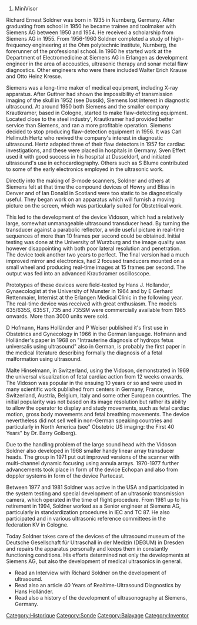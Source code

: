 1.  MiniVisor

Richard Ernest Soldner was born in 1935 in Nurnberg, Germany. After
graduating from school in 1950 he became trainee and toolmaker with
Siemens AG between 1950 and 1954. He received a scholarship from Siemens
AG in 1955. From 1956-1960 Soldner completed a study of high-frequency
engineering at the Ohm polytechnic institute, Nurnberg, the forerunner
of the professional school. In 1960 he started work at the Department of
Electromedicine at Siemens AG in Erlangen as development engineer in the
area of accoustics, ultrasonic therapy and sonar metal flaw diagnostics.
Other engineers who were there included Walter Erich Krause and Otto
Heinz Kresse.

Siemens was a long-time maker of medical equipment, including X-ray
apparatus. After Guttner had shown the impossibility of transmission
imaging of the skull in 1952 (see Dussik), Siemens lost interest in
diagnostic ultrasound. At around 1950 both Siemens and the smaller
company Krautkramer, based in Cologne, started to make flaw-detecting
equipment. Located close to the steel industry', Krautkramer had
provided better service than Siemens, and ran a more profitable
operation. Siemens decided to stop producing flaw-detection equipment in
1956. It was Carl Hellmuth Hertz who revived the company's interest in
diagnostic ultrasound. Hertz adapted three of their flaw detectors in
1957 for cardiac investigations, and these were placed in hospitals in
Germany. Sven Effert used it with good success in his hospital at
Dusseldorf, and initiated ultrasound's use in echocardiography. Others
such as S Blume contributed to some of the early electronics employed in
the ultrasonic work.

Directly into the making of B-mode scanners, Soldner and others at
Siemens felt at that time the compound devices of Howry and Bliss in
Denver and of Ian Donald in Scotland were too static to be
diagnostically useful. They began work on an apparatus which will
furnish a moving picture on the screen, which was particularly suited
for Obstetrical work.

This led to the development of the device Vidoson, which had a
relatively large, somewhat unmanageable ultrasound transducer head. By
turning the transducer against a parabolic reflector, a wide useful
picture in real-time sequences of more than 10 frames per second could
be obtained. Initial testing was done at the University of Wurzburg and
the image quality was however disappointing with both poor lateral
resolution and penetration. The device took another two years to
perfect. The final version had a much improved mirror and electronics,
had 2 focused tranducers mounted on a small wheel and producing
real-time images at 15 frames per second. The output was fed into an
advanced Krautkramer oscilloscope.

Prototypes of these devices were field-tested by Hans J. Hollander,
Gynaecologist at the University of Munster in 1964 and by E Gerhard
Rettenmaier, Internist at the Erlangen Medical Clinic in the following
year. The real-time device was received with great enthusiasm. The
models 635/635S, 635ST, 735 and 735SM were commercially available from
1965 onwards. More than 3000 units were sold.

D Hofmann, Hans Holländer and P Weiser published it's first use in
Obstetrics and Gynecology in 1966 in the German language. Hofmann and
Holländer's paper in 1968 on "Intrauterine diagnosis of hydrops fetus
universalis using ultrasound" also in German, is probably the first
paper in the medical literature describing formally the diagnosis of a
fetal malformation using ultrasound.

Malte Hinselmann, in Switzerland, using the Vidoson, demonstrated in
1969 the universal visualization of fetal cardiac action from 12 weeks
onwards. The Vidoson was popular in the ensuing 10 years or so and were
used in many scientific work published from centers in Germany, France,
Switzerland, Austria, Belgium, Italy and some other European countries.
The initial popularity was not based on its image resolution but rather
its ability to allow the operator to display and study movements, such
as fetal cardiac motion, gross body movements and fetal breathing
movements. The device nevertheless did not sell well in non-German
speaking countries and particularly in North America (see" Obstetric US
imaging: the First 40 Years" by Dr. Barry Golberg).

Due to the handling problem of the large sound head with the Vidoson
Soldner also developed in 1968 smaller handy linear array transducer
heads. The group in 1971 put out improved versions of the scanner with
multi-channel dynamic focusing using annula arrays. 1970-1977 further
advancements took place in form of the device Echopan and also from
doppler systems in form of the device Partecast.

Between 1977 and 1981 Soldner was active in the USA and participated in
the system testing and special development of an ultrasonic transmission
camera, which operated in the time of flight procedure. From 1981 up to
his retirement in 1994, Soldner worked as a Senior engineer at Siemens
AG, particularly in standardization procedures in IEC and TC 87. He also
participated and in various ultrasonic reference committees in the
federation KV in Cologne.

Today Soldner takes care of the devices of the ultrasound museum of the
Deutsche Gesellschaft für Ultraschall in der Medizin (DEGUM) in Dresden
and repairs the apparatus personally and keeps them in constantly
functioning conditions. His efforts determined not only the developments
at Siemens AG, but also the development of medical ultrasonics in
general.

-   Read an Interview with Richard Soldner on the development
    of ultrasound.
-   Read also an article 40 Years of Realtime-Ultrasound Diagnostics by
    Hans Holländer.
-   Read also a history of the development of ultrasonography at
    Siemens, Germany.

<Category:Historique> <Category:Sonde> <Category:Balayage>
<Category:Inventor>
